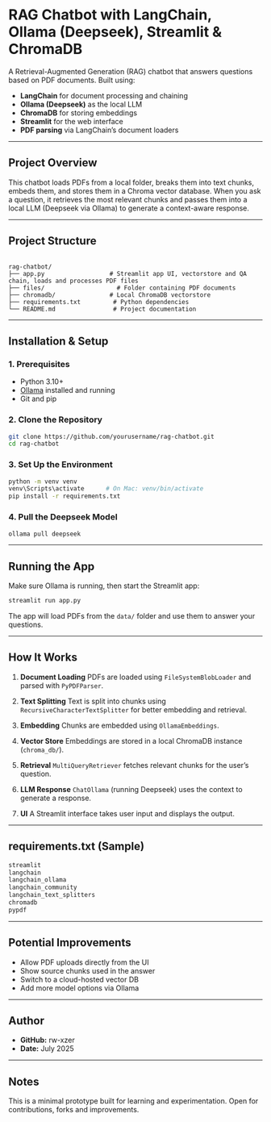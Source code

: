 # RAG Chatbot with LangChain, Ollama (Deepseek), Streamlit & ChromaDB

A Retrieval-Augmented Generation (RAG) chatbot that answers questions based on PDF documents. Built using:

- **LangChain** for document processing and chaining
- **Ollama (Deepseek)** as the local LLM
- **ChromaDB** for storing embeddings
- **Streamlit** for the web interface
- **PDF parsing** via LangChain’s document loaders

---

## Project Overview

This chatbot loads PDFs from a local folder, breaks them into text chunks, embeds them, and stores them in a Chroma vector database. When you ask a question, it retrieves the most relevant chunks and passes them into a local LLM (Deepseek via Ollama) to generate a context-aware response.

---

## Project Structure

```

rag-chatbot/
├── app.py                  # Streamlit app UI, vectorstore and QA chain, loads and processes PDF files
├── files/                    # Folder containing PDF documents
├── chromadb/               # Local ChromaDB vectorstore
├── requirements.txt         # Python dependencies
└── README.md                # Project documentation

````

---

## Installation & Setup

### 1. Prerequisites

- Python 3.10+
- [Ollama](https://ollama.com) installed and running
- Git and pip

### 2. Clone the Repository

```bash
git clone https://github.com/yourusername/rag-chatbot.git
cd rag-chatbot
````

### 3. Set Up the Environment

```bash
python -m venv venv
venv\Scripts\activate      # On Mac: venv/bin/activate
pip install -r requirements.txt
```

### 4. Pull the Deepseek Model

```bash
ollama pull deepseek
```

---

## Running the App

Make sure Ollama is running, then start the Streamlit app:

```bash
streamlit run app.py
```

The app will load PDFs from the `data/` folder and use them to answer your questions.

---

## How It Works

1. **Document Loading**
   PDFs are loaded using `FileSystemBlobLoader` and parsed with `PyPDFParser`.

2. **Text Splitting**
   Text is split into chunks using `RecursiveCharacterTextSplitter` for better embedding and retrieval.

3. **Embedding**
   Chunks are embedded using `OllamaEmbeddings`.

4. **Vector Store**
   Embeddings are stored in a local ChromaDB instance (`chroma_db/`).

5. **Retrieval**
   `MultiQueryRetriever` fetches relevant chunks for the user’s question.

6. **LLM Response**
   `ChatOllama` (running Deepseek) uses the context to generate a response.

7. **UI**
   A Streamlit interface takes user input and displays the output.

---

## requirements.txt (Sample)

```txt
streamlit
langchain
langchain_ollama
langchain_community
langchain_text_splitters
chromadb
pypdf
```

---

## Potential Improvements

* Allow PDF uploads directly from the UI
* Show source chunks used in the answer
* Switch to a cloud-hosted vector DB
* Add more model options via Ollama

---

## Author

* **GitHub:** rw-xzer
* **Date:** July 2025

---

## Notes

This is a minimal prototype built for learning and experimentation. Open for contributions, forks and improvements.
